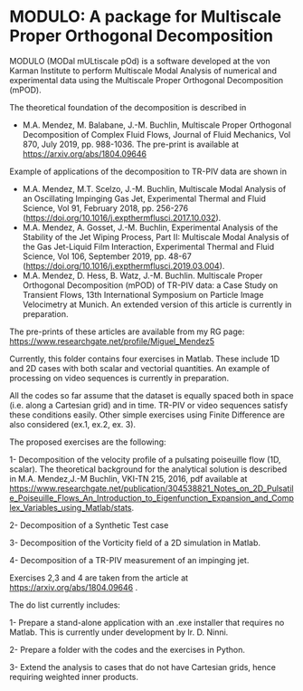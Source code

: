 # MODULO: A package for Multiscale Proper Orthogonal Decomposition
MODULO (MODal mULtiscale pOd) is a software developed at the von Karman Institute to perform Multiscale Modal Analysis of numerical and experimental data using the Multiscale Proper Orthogonal Decomposition (mPOD).

The theoretical foundation of the decomposition is described in
- M.A. Mendez, M. Balabane, J.-M. Buchlin, Multiscale Proper Orthogonal Decomposition of Complex Fluid Flows, Journal of Fluid Mechanics, Vol 870, July 2019, pp. 988-1036. The pre-print is available at https://arxiv.org/abs/1804.09646

 Example of applications of the decomposition to TR-PIV data are shown in

 -  M.A. Mendez, M.T. Scelzo, J.-M. Buchlin, Multiscale Modal Analysis of an Oscillating Impinging Gas Jet, Experimental Thermal and Fluid Science, Vol 91, February 2018, pp. 256-276 (https://doi.org/10.1016/j.expthermflusci.2017.10.032).
 -  M.A. Mendez, A. Gosset, J.-M. Buchlin, Experimental Analysis of the Stability of the Jet Wiping Process, Part II: Multiscale Modal Analysis of the Gas Jet-Liquid Film Interaction, Experimental Thermal and Fluid Science, Vol 106, September 2019, pp. 48-67 (https://doi.org/10.1016/j.expthermflusci.2019.03.004).
 - M.A. Mendez, D. Hess, B. Watz, J.-M. Buchlin.  Multiscale Proper Orthogonal Decomposition (mPOD) of TR-PIV data: a Case Study on Transient Flows, 13th International Symposium on Particle Image Velocimetry at Munich. An extended version of this article is currently in preparation.

The pre-prints of these articles are available from my RG page: https://www.researchgate.net/profile/Miguel_Mendez5

Currently, this folder contains four exercises in Matlab. These include 1D and 2D cases with both scalar and vectorial quantities.
An example of processing on video sequences is currently in preparation.

All the codes so far assume that the dataset is equally spaced both in space (i.e. along a Cartesian grid) and in time.
TR-PIV or video sequences satisfy these conditions easily. Other simple exercises using Finite Difference are also considered (ex.1, ex.2, ex. 3).

The proposed exercises are the following:

1- Decomposition of the velocity profile of a pulsating poiseuille flow (1D, scalar). The theoretical background for the analytical solution is described in M.A. Mendez,J.-M Buchlin, VKI-TN 215, 2016, pdf available at https://www.researchgate.net/publication/304538821_Notes_on_2D_Pulsatile_Poiseuille_Flows_An_Introduction_to_Eigenfunction_Expansion_and_Complex_Variables_using_Matlab/stats.

2- Decomposition of a Synthetic Test case

3- Decomposition of the Vorticity field of a 2D simulation in Matlab.

4- Decomposition of a TR-PIV measurement of an impinging jet.

Exercises 2,3 and 4 are taken from the article at https://arxiv.org/abs/1804.09646 .


The do list currently includes:

1- Prepare a stand-alone application with an .exe installer that requires no Matlab. This is currently under development by Ir. D. Ninni.

2- Prepare a folder with the codes and the exercises in Python.

3- Extend the analysis to cases that do not have Cartesian grids, hence requiring weighted inner products.
